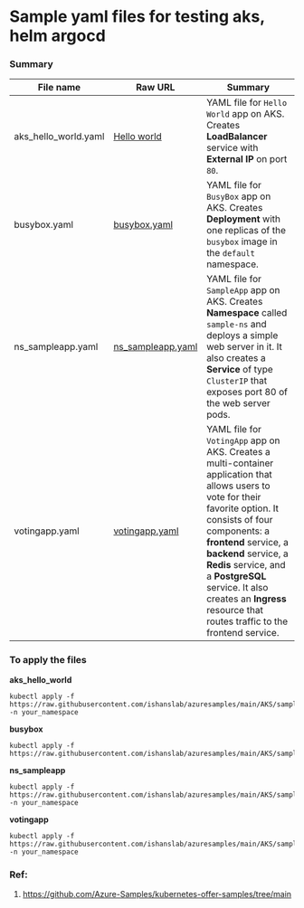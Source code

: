 # Sample yaml files for testing aks, helm argocd  

### Summary  

| File name | Raw URL | Summary |
| --------- | --------- | --------- |
| aks_hello_world.yaml | [Hello world](https://raw.githubusercontent.com/ishanslab/azuresamples/main/AKS/sampleyamls/aks_hello_world.yaml)| YAML file for `Hello World` app on AKS. Creates **LoadBalancer** service with **External IP** on port `80`.  |
| busybox.yaml | [busybox.yaml](https://raw.githubusercontent.com/ishanslab/azuresamples/main/AKS/sampleyamls/busybox.yaml)| YAML file for `BusyBox` app on AKS. Creates **Deployment** with one replicas of the `busybox` image in the `default` namespace. |
| ns_sampleapp.yaml |[ns_sampleapp.yaml](https://raw.githubusercontent.com/ishanslab/azuresamples/main/AKS/sampleyamls/ns_sampleapp.yaml) | YAML file for `SampleApp` app on AKS. Creates **Namespace** called `sample-ns` and deploys a simple web server in it. It also creates a **Service** of type `ClusterIP` that exposes port 80 of the web server pods. |
| votingapp.yaml | [votingapp.yaml](https://raw.githubusercontent.com/ishanslab/azuresamples/main/AKS/sampleyamls/votingapp.yaml)  | YAML file for `VotingApp` app on AKS. Creates a multi-container application that allows users to vote for their favorite option. It consists of four components: a **frontend** service, a **backend** service, a **Redis** service, and a **PostgreSQL** service. It also creates an **Ingress** resource that routes traffic to the frontend service. |   


### To apply the files  

**aks_hello_world**
```
kubectl apply -f https://raw.githubusercontent.com/ishanslab/azuresamples/main/AKS/sampleyamls/aks_hello_world.yaml -n your_namespace
```  

**busybox**
```
kubectl apply -f https://raw.githubusercontent.com/ishanslab/azuresamples/main/AKS/sampleyamls/busybox.yaml
```  

**ns_sampleapp**
```
kubectl apply -f https://raw.githubusercontent.com/ishanslab/azuresamples/main/AKS/sampleyamls/ns_sampleapp.yaml -n your_namespace
```  

**votingapp**
```
kubectl apply -f https://raw.githubusercontent.com/ishanslab/azuresamples/main/AKS/sampleyamls/votingapp.yaml -n your_namespace
```  
 

### Ref:
1. https://github.com/Azure-Samples/kubernetes-offer-samples/tree/main
   
